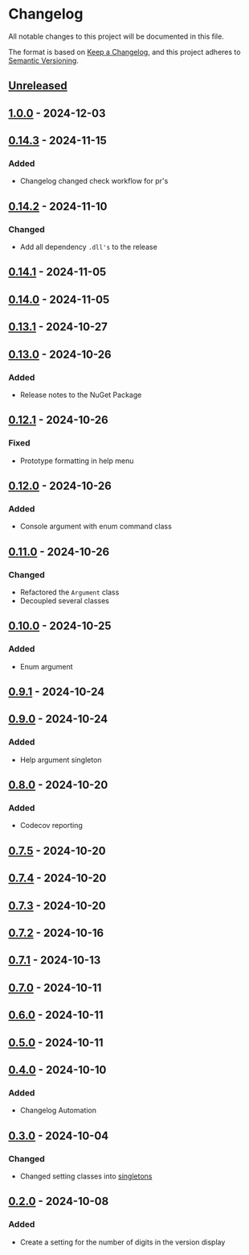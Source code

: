 # Changelog

All notable changes to this project will be documented in this file.

The format is based on [Keep a Changelog](https://keepachangelog.com/en/1.1.0/),
and this project adheres to [Semantic Versioning](https://semver.org/spec/v2.0.0.html).

## [Unreleased]

## [1.0.0] - 2024-12-03

## [0.14.3] - 2024-11-15

### Added

- Changelog changed check workflow for pr's

## [0.14.2] - 2024-11-10

### Changed

- Add all dependency `.dll's` to the release

## [0.14.1] - 2024-11-05

## [0.14.0] - 2024-11-05

## [0.13.1] - 2024-10-27

## [0.13.0] - 2024-10-26

### Added

- Release notes to the NuGet Package

## [0.12.1] - 2024-10-26

### Fixed

- Prototype formatting in help menu

## [0.12.0] - 2024-10-26

### Added

- Console argument with enum command class

## [0.11.0] - 2024-10-26

### Changed

- Refactored the `Argument` class
- Decoupled several classes

## [0.10.0] - 2024-10-25

### Added

- Enum argument

## [0.9.1] - 2024-10-24

## [0.9.0] - 2024-10-24

### Added

- Help argument singleton

## [0.8.0] - 2024-10-20

### Added

- Codecov reporting

## [0.7.5] - 2024-10-20

## [0.7.4] - 2024-10-20

## [0.7.3] - 2024-10-20

## [0.7.2] - 2024-10-16

## [0.7.1] - 2024-10-13

## [0.7.0] - 2024-10-11

## [0.6.0] - 2024-10-11

## [0.5.0] - 2024-10-11

## [0.4.0] - 2024-10-10

### Added

- Changelog Automation

## [0.3.0] - 2024-10-04

### Changed

- Changed setting classes into [singletons](https://github.com/TJC-Tools/TJC.Singleton)

## [0.2.0] - 2024-10-08

### Added

- Create a setting for the number of digits in the version display

[Unreleased]: https://github.com/TJC-Tools/TJC.ConsoleApplication/compare/v1.0.0...HEAD

[1.0.0]: https://github.com/TJC-Tools/TJC.ConsoleApplication/compare/v0.14.3...v1.0.0

[0.14.3]: https://github.com/TJC-Tools/TJC.ConsoleApplication/compare/v0.14.2...v0.14.3

[0.14.2]: https://github.com/TJC-Tools/TJC.ConsoleApplication/compare/v0.14.1...v0.14.2

[0.14.1]: https://github.com/TJC-Tools/TJC.ConsoleApplication/compare/v0.14.0...v0.14.1

[0.14.0]: https://github.com/TJC-Tools/TJC.ConsoleApplication/compare/v0.13.1...v0.14.0

[0.13.1]: https://github.com/TJC-Tools/TJC.ConsoleApplication/compare/v0.13.0...v0.13.1

[0.13.0]: https://github.com/TJC-Tools/TJC.ConsoleApplication/compare/v0.12.1...v0.13.0

[0.12.1]: https://github.com/TJC-Tools/TJC.ConsoleApplication/compare/v0.12.0...v0.12.1

[0.12.0]: https://github.com/TJC-Tools/TJC.ConsoleApplication/compare/v0.11.0...v0.12.0

[0.11.0]: https://github.com/TJC-Tools/TJC.ConsoleApplication/compare/v0.10.0...v0.11.0

[0.10.0]: https://github.com/TJC-Tools/TJC.ConsoleApplication/compare/v0.9.1...v0.10.0

[0.9.1]: https://github.com/TJC-Tools/TJC.ConsoleApplication/compare/v0.9.0...v0.9.1

[0.9.0]: https://github.com/TJC-Tools/TJC.ConsoleApplication/compare/v0.8.0...v0.9.0

[0.8.0]: https://github.com/TJC-Tools/TJC.ConsoleApplication/compare/v0.7.5...v0.8.0

[0.7.5]: https://github.com/TJC-Tools/TJC.ConsoleApplication/compare/v0.7.4...v0.7.5

[0.7.4]: https://github.com/TJC-Tools/TJC.ConsoleApplication/compare/v0.7.3...v0.7.4

[0.7.3]: https://github.com/TJC-Tools/TJC.ConsoleApplication/compare/v0.7.2...v0.7.3

[0.7.2]: https://github.com/TJC-Tools/TJC.ConsoleApplication/compare/v0.7.1...v0.7.2

[0.7.1]: https://github.com/TJC-Tools/TJC.ConsoleApplication/compare/v0.7.0...v0.7.1

[0.7.0]: https://github.com/TJC-Tools/TJC.ConsoleApplication/compare/v0.6.0...v0.7.0

[0.6.0]: https://github.com/TJC-Tools/TJC.ConsoleApplication/compare/v0.5.0...v0.6.0

[0.5.0]: https://github.com/TJC-Tools/TJC.ConsoleApplication/compare/v0.4.0...v0.5.0

[0.4.0]: https://github.com/TJC-Tools/TJC.ConsoleApplication/compare/v0.3.0...v0.4.0

[0.3.0]: https://github.com/TJC-Tools/TJC.ConsoleApplication/compare/v0.2.0...v0.3.0

[0.2.0]: https://github.com/TJC-Tools/TJC.ConsoleApplication/releases/tag/v0.2.0
